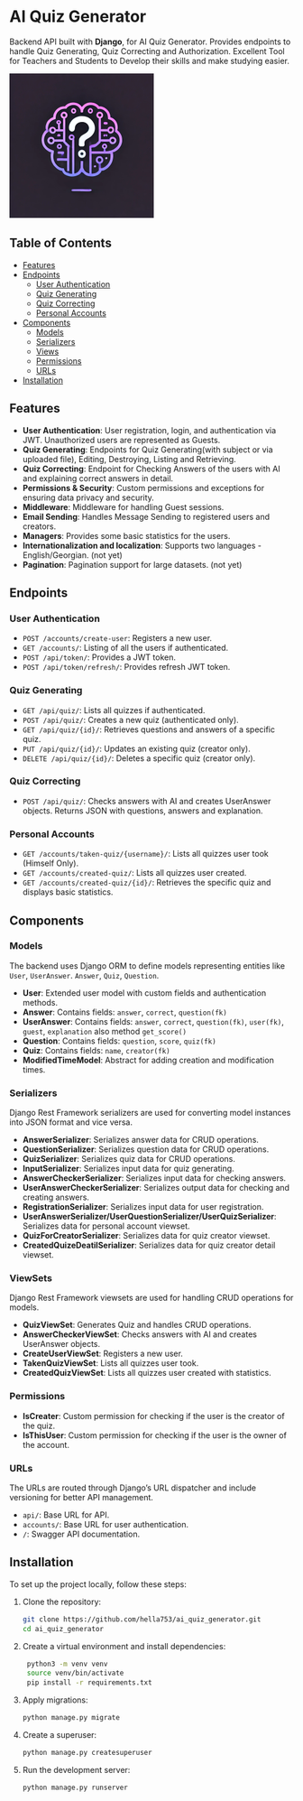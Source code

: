 # AI Quiz Generator
Backend API built with **Django**, for AI Quiz Generator. Provides endpoints to handle Quiz Generating, 
Quiz Correcting and Authorization. Excellent Tool for Teachers and Students to Develop their skills and make studying easier.

![Logo](/logo.png)


## Table of Contents
- [Features](#features)
- [Endpoints](#endpoints)
  - [User Authentication](#user-authentication)
  - [Quiz Generating](#quiz-generating)
  - [Quiz Correcting](#quiz-correcting)
  - [Personal Accounts](#personal-accounts)
- [Components](#components)
  - [Models](#models)
  - [Serializers](#serializers)
  - [Views](#views)
  - [Permissions](#permissions)
  - [URLs](#urls)
- [Installation](#installation)


## Features
- **User Authentication**: User registration, login, and authentication via JWT. Unauthorized users are represented as Guests.
- **Quiz Generating**: Endpoints for Quiz Generating(with subject or via uploaded file), Editing, Destroying, Listing and Retrieving.
- **Quiz Correcting**: Endpoint for Checking Answers of the users with AI and explaining correct answers in detail.
- **Permissions & Security**: Custom permissions and exceptions for ensuring data privacy and security.
- **Middleware**: Middleware for handling Guest sessions.
- **Email Sending**: Handles Message Sending to registered users and creators.
- **Managers**: Provides some basic statistics for the users.
- **Internationalization and localization**: Supports two languages - English/Georgian. (not yet)
- **Pagination**: Pagination support for large datasets. (not yet)


## Endpoints
### User Authentication
- `POST /accounts/create-user`: Registers a new user.
- `GET /accounts/`: Listing of all the users if authenticated.
- `POST /api/token/`: Provides a JWT token.
- `POST /api/token/refresh/`: Provides refresh JWT token.
### Quiz Generating
- `GET /api/quiz/`: Lists all quizzes if authenticated.
- `POST /api/quiz/`: Creates a new quiz (authenticated only).
- `GET /api/quiz/{id}/`: Retrieves questions and answers of a specific quiz.
- `PUT /api/quiz/{id}/`: Updates an existing quiz (creator only).
- `DELETE /api/quiz/{id}/`: Deletes a specific quiz (creator only).
### Quiz Correcting
- `POST /api/quiz/`: Checks answers with AI and creates UserAnswer objects. Returns JSON with questions, answers and explanation.

### Personal Accounts
- `GET /accounts/taken-quiz/{username}/`: Lists all quizzes user took (Himself Only).
- `GET /accounts/created-quiz/`: Lists all quizzes user created. 
- `GET /accounts/created-quiz/{id}/`: Retrieves the specific quiz and displays basic statistics.

## Components

### Models
The backend uses Django ORM to define models representing entities like `User`, `UserAnswer`. `Answer`, `Quiz`, `Question`.

- **User**: Extended user model with custom fields and authentication methods.
- **Answer**: Contains fields: `answer`, `correct`, `question(fk)`
- **UserAnswer**: Contains fields: `answer`, `correct`, `question(fk)`, `user(fk)`, `guest`, `explanation` also method `get_score()`
- **Question**: Contains fields: `question`, `score`, `quiz(fk)`
- **Quiz**: Contains fields: `name`, `creator(fk)`
- **ModifiedTimeModel**: Abstract for adding creation and modification times.


### Serializers
Django Rest Framework serializers are used for converting model instances into JSON format and vice versa.

- **AnswerSerializer**: Serializes answer data for CRUD operations.
- **QuestionSerializer**: Serializes question data for CRUD operations.
- **QuizSerializer**: Serializes quiz data for CRUD operations.
- **InputSerializer**: Serializes input data for quiz generating.
- **AnswerCheckerSerializer**: Serializes input data for checking answers.
- **UserAnswerCheckerSerializer**: Serializes output data for checking and creating answers.
- **RegistrationSerializer**: Serializes input data for user registration.
- **UserAnswerSerializer/UserQuestionSerializer/UserQuizSerializer**: Serializes data for personal account viewset.
- **QuizForCreatorSerializer**: Serializes data for quiz creator viewset.
- **CreatedQuizeDeatilSerializer**: Serializes data for quiz creator detail viewset.


### ViewSets
Django Rest Framework viewsets are used for handling CRUD operations for models.

- **QuizViewSet**: Generates Quiz and handles CRUD operations.
- **AnswerCheckerViewSet**: Checks answers with AI and creates UserAnswer objects.
- **CreateUserViewSet**: Registers a new user.
- **TakenQuizViewSet**: Lists all quizzes user took.
- **CreatedQuizViewSet**: Lists all quizzes user created with statistics.


### Permissions
- **IsCreater**: Custom permission for checking if the user is the creator of the quiz.
- **IsThisUser**: Custom permission for checking if the user is the owner of the account.


### URLs
The URLs are routed through Django’s URL dispatcher and include versioning for better API management.

- `api/`: Base URL for API.
- `accounts/`: Base URL for user authentication.
- `/`: Swagger API documentation.


## Installation
To set up the project locally, follow these steps:

1. Clone the repository:
   ```bash
   git clone https://github.com/hella753/ai_quiz_generator.git
   cd ai_quiz_generator
   ```
   
2. Create a virtual environment and install dependencies:
   ```bash
    python3 -m venv venv
    source venv/bin/activate
    pip install -r requirements.txt
    ```
   
3. Apply migrations:
    ```bash
    python manage.py migrate
    ```
   
4. Create a superuser:
    ```bash
    python manage.py createsuperuser
    ```
   
5. Run the development server:
    ```bash
    python manage.py runserver
    ```
